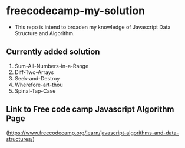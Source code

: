 # freecodecamp-my-solution
* This repo is intend to broaden my knowledge of Javascript Data Structure and Algorithm.


## Currently added solution
1. Sum-All-Numbers-in-a-Range
2. Diff-Two-Arrays
3. Seek-and-Destroy
4. Wherefore-art-thou
5. Spinal-Tap-Case


## Link to Free code camp Javascript Algorithm Page
(https://www.freecodecamp.org/learn/javascript-algorithms-and-data-structures/)